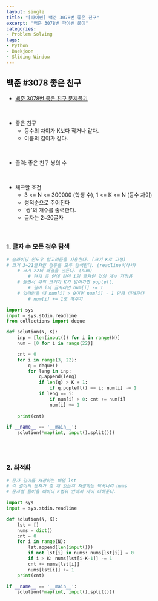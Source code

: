 ```yaml
---
layout: single
title: "[파이썬] 백준 3078번 좋은 친구"
excerpt: "백준 3078번 파이썬 풀이"
categories: 
- Problem Solving
tags:
- Python
- Baekjoon
- Sliding Window
---
```

## 백준 #3078 좋은 친구

- [백준 3078번 좋은 친구 문제풀기](https://www.acmicpc.net/problem/3078)

<br>

- 좋은 친구 
  - 등수의 차이가 K보다 작거나 같다.
  - 이름의 길이가 같다.

<br>

- 출력: 좋은 친구 쌍의 수

<br>

- 체크할 조건
  - 3 <= N <= 300000 (학생 수), 1 <= K <= N (등수 차이)
  - 성적순으로 주어진다
  - '쌍'의 개수를 출력한다.
  - 글자는 2~20글자

<br>

### 1. 글자 수 모든 경우 탐색

```python
# 슬라이딩 윈도우 알고리즘을 사용한다. (크기 K로 고정)
# 크기 3~21글자인 경우를 모두 탐색한다. (readline이라서)
    # 크기 22의 배열을 만든다. (num)
        # 현재 큐 안에 길이 i의 글자인 것의 개수 저장용
    # 돌면서 큐의 크기가 K가 넘어가면 popleft, 
        # 길이 i의 글자라면 num[i] -= 1
    # 입력받을 때 num[i] > 0이면 num[i] - 1 만큼 더해준다
        # num[i] += 1도 해주기

import sys
input = sys.stdin.readline
from collections import deque

def solution(N, K):
    inp = [len(input()) for i in range(N)]
    num = [0 for i in range(22)]

    cnt = 0
    for i in range(3, 22):
        q = deque()
        for leng in inp:
            q.append(leng)
            if len(q) > K + 1:
                if q.popleft() == i: num[i] -= 1
            if leng == i:
                if num[i] > 0: cnt += num[i]
                num[i] += 1
    
    print(cnt)    

if __name__ == '__main__':
    solution(*map(int, input().split()))
```

<br>

<br>

### 2. 최적화

```python
# 문자 길이를 저장하는 배열 lst
# 각 길이의 문자가 몇 개 있는지 저장하는 딕셔너리 nums
# 문자열 들어올 때마다 K범위 안에서 세어 더해준다.

import sys
input = sys.stdin.readline

def solution(N, K):
    lst = []
    nums = dict()
    cnt = 0
    for i in range(N):
        lst.append(len(input()))
        if not lst[i] in nums: nums[lst[i]] = 0
        if i > K: nums[lst[i-K-1]] -= 1
        cnt += nums[lst[i]]
        nums[lst[i]] += 1
    print(cnt)

if __name__ == '__main__':
    solution(*map(int, input().split()))
```

